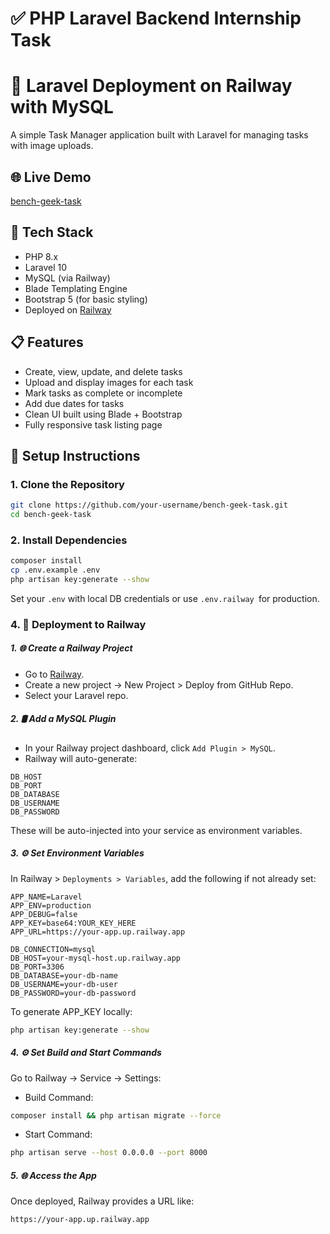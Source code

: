 # ✅ PHP Laravel Backend Internship Task
# 🚀 Laravel Deployment on Railway with MySQL


A simple Task Manager application built with Laravel for managing tasks with image uploads.

## 🌐 Live Demo

 [bench-geek-task](https://bench-geek-task-production.up.railway.app/)


## 🧱 Tech Stack

- PHP 8.x
- Laravel 10
- MySQL (via Railway)
- Blade Templating Engine
- Bootstrap 5 (for basic styling)
- Deployed on [Railway](https://railway.app/)

## 📋 Features


- Create, view, update, and delete tasks
- Upload and display images for each task
- Mark tasks as complete or incomplete
- Add due dates for tasks
- Clean UI built using Blade + Bootstrap
- Fully responsive task listing page

## 🚀 Setup Instructions


### 1. Clone the Repository
```bash
git clone https://github.com/your-username/bench-geek-task.git
cd bench-geek-task
```
### 2. Install Dependencies
```bash
composer install
cp .env.example .env
php artisan key:generate --show
```
Set your ```.env``` with local DB credentials or use ```.env.railway ```for production.
### 4. 🚀 Deployment to Railway
##### 1. 🌐 Create a Railway Project
- Go to [Railway](https://railway.com/).
- Create a new project → New Project > Deploy from GitHub Repo.
- Select your Laravel repo.

##### 2. 🛢️ Add a MySQL Plugin
- In your Railway project dashboard, click ```Add Plugin > MySQL```.
- Railway will auto-generate:
```
DB_HOST 
DB_PORT
DB_DATABASE
DB_USERNAME
DB_PASSWORD
```
These will be auto-injected into your service as environment variables.

##### 3. ⚙️ Set Environment Variables
In Railway > ```Deployments > Variables```, add the following if not already set:

```env
APP_NAME=Laravel
APP_ENV=production
APP_DEBUG=false
APP_KEY=base64:YOUR_KEY_HERE
APP_URL=https://your-app.up.railway.app

DB_CONNECTION=mysql
DB_HOST=your-mysql-host.up.railway.app
DB_PORT=3306
DB_DATABASE=your-db-name
DB_USERNAME=your-db-user
DB_PASSWORD=your-db-password
```
To generate APP_KEY locally:
```bash
php artisan key:generate --show
```
##### 4. ⚙️ Set Build and Start Commands

Go to Railway → Service → Settings:

- Build Command:
```bash
composer install && php artisan migrate --force
```
- Start Command:

```bash
php artisan serve --host 0.0.0.0 --port 8000
```

##### 5. 🌐 Access the App
Once deployed, Railway provides a URL like:
```
https://your-app.up.railway.app
```
